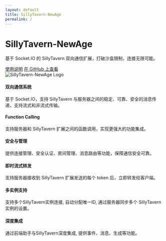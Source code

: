 ```yaml
---
layout: default
title: SillyTavern-NewAge
permalink: /
---
```


<div class="container">
  <div class="row align-items-center">
    <div class="col-md-6">
      <h1>SillyTavern-NewAge</h1>
      <p class="lead">
        基于 Socket.IO 的 SillyTavern 双向通信扩展，打破沙盒限制，连接无限可能。
      </p>
      <a href="{{ '/usage/' | relative_url }}" class="btn btn-primary btn-lg">使用说明</a>
      <a href="https://github.com/HerSophia/SillyTavern-NewAge" class="btn btn-secondary btn-lg" target="_blank" rel="noopener noreferrer">
        <i class="fab fa-github"></i> 在 GitHub 上查看
      </a>
    </div>
    <div class="col-md-6">
      <!-- Replace with your project logo -->
      <img src="{{ '/assets/images/logo.png' | relative_url }}" alt="SillyTavern-NewAge Logo" class="img-fluid">
    </div>
  </div>

  <div class="row mt-5">
    <div class="col-md-4">
      <div class="card">
        <div class="card-body">
          <i class="fas fa-exchange-alt fa-3x mb-3"></i>
          <h4 class="card-title">双向通信系统</h4>
          <p class="card-text">
            基于 Socket.IO，支持 SillyTavern 与服务器之间的稳定、可靠、安全的消息传递，支持流式和非流式传输。
          </p>
        </div>
      </div>
    </div>
    <div class="col-md-4">
      <div class="card">
        <div class="card-body">
          <i class="fas fa-cogs fa-3x mb-3"></i>
          <h4 class="card-title">Function Calling</h4>
          <p class="card-text">
            支持服务器和 SillyTavern 扩展之间的函数调用，实现更强大的功能集成。
          </p>
        </div>
      </div>
    </div>
    <div class="col-md-4">
      <div class="card">
        <div class="card-body">
          <i class="fas fa-shield-alt fa-3x mb-3"></i>
          <h4 class="card-title">安全与管理</h4>
          <p class="card-text">
            提供连接管理、安全认证、房间管理、消息路由等功能，保障通信安全可靠。
          </p>
        </div>
      </div>
    </div>
  </div>
    <div class="row mt-5">
    <div class="col-md-4">
      <div class="card">
        <div class="card-body">
           <i class="fas fa-arrows-alt fa-3x mb-3"></i>
          <h4 class="card-title">即时流式转发</h4>
          <p class="card-text">
            支持服务器接收到 SillyTavern 扩展发送的每个 token 后，立即转发给客户端。
          </p>
        </div>
      </div>
    </div>
    <div class="col-md-4">
      <div class="card">
        <div class="card-body">
          <i class="fas fa-users fa-3x mb-3"></i>
          <h4 class="card-title">多实例支持</h4>
          <p class="card-text">
            支持多个SillyTavern实例连接, 自动分配唯一ID, 通过服务器同步多个 SillyTavern 实例的设置。
          </p>
        </div>
      </div>
    </div>
    <div class="col-md-4">
      <div class="card">
        <div class="card-body">
          <i class="fas fa-link fa-3x mb-3"></i>
          <h4 class="card-title">深度集成</h4>
          <p class="card-text">
            通过前端助手与SillyTavern深度集成, 提供事件、消息、生成等功能。
          </p>
        </div>
      </div>
    </div>
  </div>
</div>

<link rel="stylesheet" href="https://cdnjs.cloudflare.com/ajax/libs/font-awesome/5.15.3/css/all.min.css">